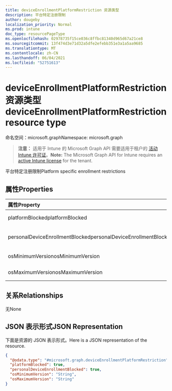 ```yaml
---
title: deviceEnrollmentPlatformRestriction 资源类型
description: 平台特定注册限制
author: dougeby
localization_priority: Normal
ms.prod: intune
doc_type: resourcePageType
ms.openlocfilehash: 02978735f15ce036c8ffbc81340d965d67a21ce8
ms.sourcegitcommit: 13f474d3e71d32a5dfe2efebb351e3a1a5aa9685
ms.translationtype: MT
ms.contentlocale: zh-CN
ms.lasthandoff: 06/04/2021
ms.locfileid: "52751613"
---
```

# <a name="deviceenrollmentplatformrestriction-resource-type"></a><span data-ttu-id="95b01-103">deviceEnrollmentPlatformRestriction 资源类型</span><span class="sxs-lookup"><span data-stu-id="95b01-103">deviceEnrollmentPlatformRestriction resource type</span></span>

<span data-ttu-id="95b01-104">命名空间：microsoft.graph</span><span class="sxs-lookup"><span data-stu-id="95b01-104">Namespace: microsoft.graph</span></span>

> <span data-ttu-id="95b01-105">**注意：** 适用于 Intune 的 Microsoft Graph API 需要适用于租户的 [活动 Intune 许可证](https://go.microsoft.com/fwlink/?linkid=839381)。</span><span class="sxs-lookup"><span data-stu-id="95b01-105">**Note:** The Microsoft Graph API for Intune requires an [active Intune license](https://go.microsoft.com/fwlink/?linkid=839381) for the tenant.</span></span>

<span data-ttu-id="95b01-106">平台特定注册限制</span><span class="sxs-lookup"><span data-stu-id="95b01-106">Platform specific enrollment restrictions</span></span>

## <a name="properties"></a><span data-ttu-id="95b01-107">属性</span><span class="sxs-lookup"><span data-stu-id="95b01-107">Properties</span></span>
|<span data-ttu-id="95b01-108">属性</span><span class="sxs-lookup"><span data-stu-id="95b01-108">Property</span></span>|<span data-ttu-id="95b01-109">类型</span><span class="sxs-lookup"><span data-stu-id="95b01-109">Type</span></span>|<span data-ttu-id="95b01-110">Description</span><span class="sxs-lookup"><span data-stu-id="95b01-110">Description</span></span>|
|:---|:---|:---|
|<span data-ttu-id="95b01-111">platformBlocked</span><span class="sxs-lookup"><span data-stu-id="95b01-111">platformBlocked</span></span>|<span data-ttu-id="95b01-112">Boolean</span><span class="sxs-lookup"><span data-stu-id="95b01-112">Boolean</span></span>|<span data-ttu-id="95b01-113">阻止平台注册</span><span class="sxs-lookup"><span data-stu-id="95b01-113">Block the platform from enrolling</span></span>|
|<span data-ttu-id="95b01-114">personalDeviceEnrollmentBlocked</span><span class="sxs-lookup"><span data-stu-id="95b01-114">personalDeviceEnrollmentBlocked</span></span>|<span data-ttu-id="95b01-115">Boolean</span><span class="sxs-lookup"><span data-stu-id="95b01-115">Boolean</span></span>|<span data-ttu-id="95b01-116">阻止个人拥有的设备注册</span><span class="sxs-lookup"><span data-stu-id="95b01-116">Block personally owned devices from enrolling</span></span>|
|<span data-ttu-id="95b01-117">osMinimumVersion</span><span class="sxs-lookup"><span data-stu-id="95b01-117">osMinimumVersion</span></span>|<span data-ttu-id="95b01-118">String</span><span class="sxs-lookup"><span data-stu-id="95b01-118">String</span></span>|<span data-ttu-id="95b01-119">支持的最小 OS 版本</span><span class="sxs-lookup"><span data-stu-id="95b01-119">Min OS version supported</span></span>|
|<span data-ttu-id="95b01-120">osMaximumVersion</span><span class="sxs-lookup"><span data-stu-id="95b01-120">osMaximumVersion</span></span>|<span data-ttu-id="95b01-121">String</span><span class="sxs-lookup"><span data-stu-id="95b01-121">String</span></span>|<span data-ttu-id="95b01-122">支持的最大 OS 版本</span><span class="sxs-lookup"><span data-stu-id="95b01-122">Max OS version supported</span></span>|

## <a name="relationships"></a><span data-ttu-id="95b01-123">关系</span><span class="sxs-lookup"><span data-stu-id="95b01-123">Relationships</span></span>
<span data-ttu-id="95b01-124">无</span><span class="sxs-lookup"><span data-stu-id="95b01-124">None</span></span>

## <a name="json-representation"></a><span data-ttu-id="95b01-125">JSON 表示形式</span><span class="sxs-lookup"><span data-stu-id="95b01-125">JSON Representation</span></span>
<span data-ttu-id="95b01-126">下面是资源的 JSON 表示形式。</span><span class="sxs-lookup"><span data-stu-id="95b01-126">Here is a JSON representation of the resource.</span></span>
<!-- {
  "blockType": "resource",
  "@odata.type": "microsoft.graph.deviceEnrollmentPlatformRestriction"
}
-->
``` json
{
  "@odata.type": "#microsoft.graph.deviceEnrollmentPlatformRestriction",
  "platformBlocked": true,
  "personalDeviceEnrollmentBlocked": true,
  "osMinimumVersion": "String",
  "osMaximumVersion": "String"
}
```




